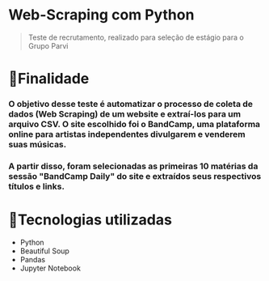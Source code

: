 # Web-Scraping com Python

> Teste de recrutamento, realizado para seleção de estágio para o Grupo Parvi

# 🎯Finalidade

### O objetivo desse teste é automatizar o processo de coleta de dados (Web Scraping) de um website e extraí-los para um arquivo CSV.  O site escolhido foi o BandCamp, uma plataforma online para artistas independentes divulgarem e venderem suas músicas.

### A partir disso, foram selecionadas as primeiras 10 matérias da sessão "BandCamp Daily" do site e extraídos seus respectivos títulos e links.

# 🚀Tecnologias utilizadas

- Python
- Beautiful Soup
- Pandas
- Jupyter Notebook